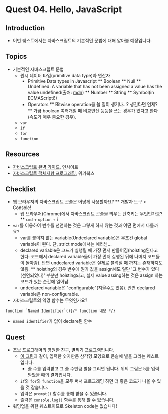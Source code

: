 # Quest 04. Hello, JavaScript


## Introduction
* 이번 퀘스트에서는 자바스크립트의 기본적인 문법에 대해 알아볼 예정입니다.

## Topics
* 기본적인 자바스크립트 문법
  * 원시 데이터 타입(primitive data type)과 연산자
    * Primitive Data types in Javascript
    ** Boolean
    ** Null
    ** Undefined: A variable that has not been assigned a value has the value undefined(출처: [mdn](https://developer.mozilla.org/en/docs/Web/JavaScript/Data_structures))
    ** Number
    ** String
    ** Symbol(in ECMAScript6)
    * Operators
    ** Bitwise operation을 쓸 일이 생기나...? 생긴다면 언제?
    ** 가끔 boolean 여러개일 때 비교연산 등등을 쓰는 경우가 있다고 한다(속도가 매우 중요한 경우).
  * `var`
  * `if`
  * `for`
  * `function`

## Resources
* [자바스크립트 완벽 가이드](http://www.yes24.com/24/Goods/8275120?Acode=101), 인사이트
* [자바스크립트 객체지향 프로그래밍](http://www.yes24.com/24/Goods/7276246?Acode=101), 위키북스

## Checklist
* 웹 브라우저의 자바스크립트 콘솔은 어떻게 사용할까요?
  ** 개발자 도구 > Console!
  * 웹 브라우저(Chrome)에서 자바스크립트 콘솔을 띄우는 단축키는 무엇인가요?
  ** `cmd` + `option` + i
* `var`를 이용하여 변수를 선언하는 것은 그렇게 하지 않는 것과 어떤 면에서 다를까요?
  * var를 붙이지 않는 variable(Undeclared variable)은 무조건 global variable이 된다. 단, strict mode에서는 에러남...
  * declared variable은 코드가 실행될 때 가장 먼저 만들어짐(hoisting된다고 한다: 코드에서 declared variable들이 가장 먼저 실행된 뒤에 나머지 코드들이 돌아감). 반면 undeclared variable은 실제로 불려질 때 까지는 존재하지도 않음.
  ** hoisting의 경우 변수에 뭔가 값을 assign해도 일단 '그 변수가 있다(선언되었다)' 부분만 hoisting되고, 실제 value assing하는 것은 assign 하는 코드가 있는 순간에 일어남.
  * undeclared variable은 "configurable"(지울수도 있음). 반면 declared variable은 non-configurable.
* 자바스크립트의 익명 함수는 무엇인가요?
~~~~
function `Named Identifier`(){/* function 내용 */}
~~~~
  * `named identifier`가 없이 declare된 함수



## Quest
* 초보 프로그래머의 영원한 친구, 별찍기 프로그램입니다.
  * [이 그림](jsStars.png)과 같이, 입력한 숫자만큼 삼각형 모양으로 콘솔에 별을 그리는 퀘스트 입니다.
    * 줄 수를 입력받고 그 줄 수만큼 별을 그리면 됩니다. 위의 그림은 5를 입력받았을 때의 결과입니다.
  * `if`와 `for`와 `function`을 모두 써서 프로그래밍 하면 더 좋은 코드가 나올 수 있을 것 같습니다.
  * 입력은 `prompt()` 함수를 통해 받을 수 있습니다.
  * 출력은 `console.log()` 함수를 통해 할 수 있습니다.
* 워밍업을 위한 퀘스트이므로 Skeleton code는 없습니다!
